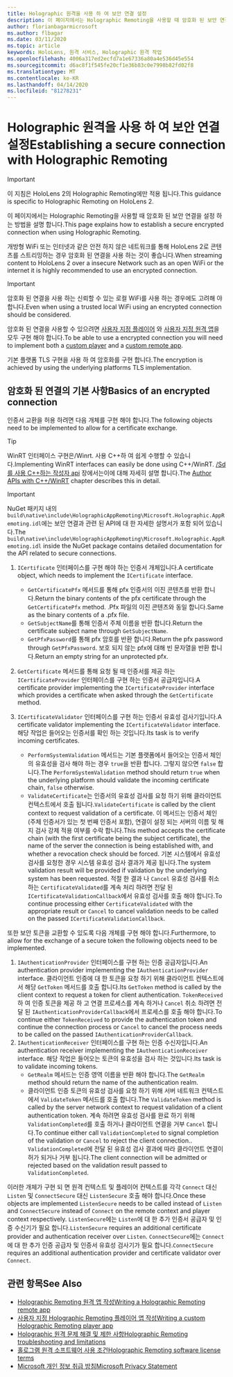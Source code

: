 ```yaml
---
title: Holographic 원격을 사용 하 여 보안 연결 설정
description: 이 페이지에서는 Holographic Remoting을 사용할 때 암호화 된 보안 연결을 설정 하는 방법을 설명 합니다.
author: florianbagarmicrosoft
ms.author: flbagar
ms.date: 03/11/2020
ms.topic: article
keywords: HoloLens, 원격 서비스, Holographic 원격 작업
ms.openlocfilehash: 4006a317ed2ecfd7a1e67336a80a4e536d45e554
ms.sourcegitcommit: d6ac8f1f545fe20cf1e36b83c0e7998b82fd02f8
ms.translationtype: MT
ms.contentlocale: ko-KR
ms.lasthandoff: 04/14/2020
ms.locfileid: "81278231"
---
```

# <a name="establishing-a-secure-connection-with-holographic-remoting"></a><span data-ttu-id="6ae71-104">Holographic 원격을 사용 하 여 보안 연결 설정</span><span class="sxs-lookup"><span data-stu-id="6ae71-104">Establishing a secure connection with Holographic Remoting</span></span>

>[!IMPORTANT]
><span data-ttu-id="6ae71-105">이 지침은 HoloLens 2의 Holographic Remoting에만 적용 됩니다.</span><span class="sxs-lookup"><span data-stu-id="6ae71-105">This guidance is specific to Holographic Remoting on HoloLens 2.</span></span>

<span data-ttu-id="6ae71-106">이 페이지에서는 Holographic Remoting을 사용할 때 암호화 된 보안 연결을 설정 하는 방법을 설명 합니다.</span><span class="sxs-lookup"><span data-stu-id="6ae71-106">This page explains how to establish a secure encrypted connection when using Holographic Remoting.</span></span>

<span data-ttu-id="6ae71-107">개방형 WiFi 또는 인터넷과 같은 안전 하지 않은 네트워크를 통해 HoloLens 2로 콘텐츠를 스트리밍하는 경우 암호화 된 연결을 사용 하는 것이 좋습니다.</span><span class="sxs-lookup"><span data-stu-id="6ae71-107">When streaming content to HoloLens 2 over a insecure Network such as an open WiFi or the internet it is highly recommended to use an encrypted connection.</span></span>

>[!IMPORTANT]
><span data-ttu-id="6ae71-108">암호화 된 연결을 사용 하는 신뢰할 수 있는 로컬 WiFi를 사용 하는 경우에도 고려해 야 합니다.</span><span class="sxs-lookup"><span data-stu-id="6ae71-108">Even when using a trusted local WiFi using an encrypted connection should be considered.</span></span>

<span data-ttu-id="6ae71-109">암호화 된 연결을 사용할 수 있으려면 [사용자 지정 플레이어](holographic-remoting-create-player.md) 와 [사용자 지정 원격 앱](holographic-remoting-create-host.md)을 모두 구현 해야 합니다.</span><span class="sxs-lookup"><span data-stu-id="6ae71-109">To be able to use a encrypted connection you will need to implement both a [custom player](holographic-remoting-create-player.md) and a [custom remote app](holographic-remoting-create-host.md).</span></span>

<span data-ttu-id="6ae71-110">기본 플랫폼 TLS 구현을 사용 하 여 암호화를 구현 합니다.</span><span class="sxs-lookup"><span data-stu-id="6ae71-110">The encryption is achieved by using the underlying platforms TLS implementation.</span></span>

## <a name="basics-of-an-encrypted-connection"></a><span data-ttu-id="6ae71-111">암호화 된 연결의 기본 사항</span><span class="sxs-lookup"><span data-stu-id="6ae71-111">Basics of an encrypted connection</span></span>

<span data-ttu-id="6ae71-112">인증서 교환을 허용 하려면 다음 개체를 구현 해야 합니다.</span><span class="sxs-lookup"><span data-stu-id="6ae71-112">The following objects need to be implemented to allow for a certificate exchange.</span></span>

>[!TIP]
><span data-ttu-id="6ae71-113">WinRT 인터페이스 구현은/Winrt. 사용 C++하 여 쉽게 수행할 수 있습니다.</span><span class="sxs-lookup"><span data-stu-id="6ae71-113">Implementing WinRT interfaces can easily be done using C++/WinRT.</span></span> <span data-ttu-id="6ae71-114">[/Sd를 사용 C++하는 작성자 api](https://docs.microsoft.com//windows/uwp/cpp-and-winrt-apis/author-apis) 장에서는이에 대해 자세히 설명 합니다.</span><span class="sxs-lookup"><span data-stu-id="6ae71-114">The [Author APIs with C++/WinRT](https://docs.microsoft.com//windows/uwp/cpp-and-winrt-apis/author-apis) chapter describes this in detail.</span></span>

>[!IMPORTANT]
><span data-ttu-id="6ae71-115">NuGet 패키지 내의 ```build\native\include\HolographicAppRemoting\Microsoft.Holographic.AppRemoting.idl```에는 보안 연결과 관련 된 API에 대 한 자세한 설명서가 포함 되어 있습니다.</span><span class="sxs-lookup"><span data-stu-id="6ae71-115">The ```build\native\include\HolographicAppRemoting\Microsoft.Holographic.AppRemoting.idl``` inside the NuGet package contains detailed documentation for the API related to secure connections.</span></span>

1) <span data-ttu-id="6ae71-116">```ICertificate``` 인터페이스를 구현 해야 하는 인증서 개체입니다.</span><span class="sxs-lookup"><span data-stu-id="6ae71-116">A certificate object, which needs to implement the ```ICertificate``` interface.</span></span>

    * <span data-ttu-id="6ae71-117">```GetCertificatePfx``` 메서드를 통해 pfx 인증서의 이진 콘텐츠를 반환 합니다.</span><span class="sxs-lookup"><span data-stu-id="6ae71-117">Return the binary contents of the pfx certificate through the ```GetCertificatePfx``` method.</span></span> <span data-ttu-id="6ae71-118">.Pfx 파일의 이진 콘텐츠와 동일 합니다.</span><span class="sxs-lookup"><span data-stu-id="6ae71-118">Same as the binary contents of a .pfx file.</span></span>
    * <span data-ttu-id="6ae71-119">```GetSubjectName```를 통해 인증서 주체 이름을 반환 합니다.</span><span class="sxs-lookup"><span data-stu-id="6ae71-119">Return the certificate subject name through ```GetSubjectName```.</span></span>
    * <span data-ttu-id="6ae71-120">```GetPfxPassword```를 통해 pfx 암호를 반환 합니다.</span><span class="sxs-lookup"><span data-stu-id="6ae71-120">Return the pfx password through ```GetPfxPassword```.</span></span> <span data-ttu-id="6ae71-121">보호 되지 않는 pfx에 대해 빈 문자열을 반환 합니다.</span><span class="sxs-lookup"><span data-stu-id="6ae71-121">Return an empty string for an unprotected pfx.</span></span>

2) <span data-ttu-id="6ae71-122">```GetCertificate``` 메서드를 통해 요청 될 때 인증서를 제공 하는 ```ICertificateProvider``` 인터페이스를 구현 하는 인증서 공급자입니다.</span><span class="sxs-lookup"><span data-stu-id="6ae71-122">A certificate provider implementing the ```ICertificateProvider``` interface which provides a certificate when asked through the ```GetCertificate``` method.</span></span>

3) <span data-ttu-id="6ae71-123">```ICertificateValidator``` 인터페이스를 구현 하는 인증서 유효성 검사기입니다.</span><span class="sxs-lookup"><span data-stu-id="6ae71-123">A certificate validator implementing the ```ICertificateValidator``` interface.</span></span> <span data-ttu-id="6ae71-124">해당 작업은 들어오는 인증서를 확인 하는 것입니다.</span><span class="sxs-lookup"><span data-stu-id="6ae71-124">Its task is to verify incoming certificates.</span></span>
    * <span data-ttu-id="6ae71-125">```PerformSystemValidation``` 메서드는 기본 플랫폼에서 들어오는 인증서 체인의 유효성을 검사 해야 하는 경우 ```true```을 반환 합니다. 그렇지 않으면 ```false``` 합니다.</span><span class="sxs-lookup"><span data-stu-id="6ae71-125">The ```PerformSystemValidation``` method should return ```true``` when the underlying platform should validate the incoming certificate chain, ```false``` otherwise.</span></span>
    * <span data-ttu-id="6ae71-126">```ValidateCertificate```는 인증서의 유효성 검사를 요청 하기 위해 클라이언트 컨텍스트에서 호출 됩니다.</span><span class="sxs-lookup"><span data-stu-id="6ae71-126">```ValidateCertificate``` is called by the client context to request validation of a certificate.</span></span> <span data-ttu-id="6ae71-127">이 메서드는 인증서 체인 (주체 인증서가 있는 첫 번째 인증서 포함), 연결이 설정 되는 서버의 이름 및 해지 검사 강제 적용 여부를 수락 합니다.</span><span class="sxs-lookup"><span data-stu-id="6ae71-127">This method accepts the certificate chain (with the first certificate being the subject certificate), the name of the server the connection is being established with, and whether a revocation check should be forced.</span></span> <span data-ttu-id="6ae71-128">기본 시스템에서 유효성 검사를 요청한 경우 시스템 유효성 검사 결과가 제공 됩니다.</span><span class="sxs-lookup"><span data-stu-id="6ae71-128">The system validation result will be provided if validation by the underlying system has been requested.</span></span> <span data-ttu-id="6ae71-129">적절 한 결과 나 ```Cancel``` 유효성 검사를 취소 하는 ```CertificateValidated```를 계속 처리 하려면 전달 된 ```ICertificateValidationCallback```에서 유효성 검사를 호출 해야 합니다.</span><span class="sxs-lookup"><span data-stu-id="6ae71-129">To continue processing either ```CertificateValidated``` with the appropriate result or ```Cancel``` to cancel validation needs to be called on the passed ```ICertificateValidationCallback```.</span></span>

<span data-ttu-id="6ae71-130">또한 보안 토큰을 교환할 수 있도록 다음 개체를 구현 해야 합니다.</span><span class="sxs-lookup"><span data-stu-id="6ae71-130">Furthermore, to allow for the exchange of a secure token the following objects need to be implemented.</span></span>

1) <span data-ttu-id="6ae71-131">```IAuthenticationProvider``` 인터페이스를 구현 하는 인증 공급자입니다.</span><span class="sxs-lookup"><span data-stu-id="6ae71-131">An authentication provider implementing the ```IAuthenticationProvider``` interface.</span></span> <span data-ttu-id="6ae71-132">클라이언트 인증에 대 한 토큰을 요청 하기 위해 클라이언트 컨텍스트에서 해당 ```GetToken``` 메서드를 호출 합니다.</span><span class="sxs-lookup"><span data-stu-id="6ae71-132">Its ```GetToken``` method is called by the client context to request a token for client authentication.</span></span> <span data-ttu-id="6ae71-133">```TokenReceived``` 하 여 인증 토큰을 제공 하 고 연결 프로세스를 계속 하거나 ```Cancel``` 취소 하려면 전달 된 ```IAuthenticationProviderCallback```에서 프로세스를 호출 해야 합니다.</span><span class="sxs-lookup"><span data-stu-id="6ae71-133">To continue either ```TokenReceived``` to provide the authentication token and continue the connection process or ```Cancel``` to cancel the process needs to be called on the passed ```IAuthenticationProviderCallback```.</span></span>
2) <span data-ttu-id="6ae71-134">```IAuthenticationReceiver``` 인터페이스를 구현 하는 인증 수신자입니다.</span><span class="sxs-lookup"><span data-stu-id="6ae71-134">An authentication receiver implementing the ```IAuthenticationReceiver``` interface.</span></span> <span data-ttu-id="6ae71-135">해당 작업은 들어오는 토큰의 유효성을 검사 하는 것입니다.</span><span class="sxs-lookup"><span data-stu-id="6ae71-135">Its task is to validate incoming tokens.</span></span>
    * <span data-ttu-id="6ae71-136">```GetRealm``` 메서드는 인증 영역 이름을 반환 해야 합니다.</span><span class="sxs-lookup"><span data-stu-id="6ae71-136">The ```GetRealm``` method should return the name of the authentication realm.</span></span>
    * <span data-ttu-id="6ae71-137">클라이언트 인증 토큰의 유효성 검사를 요청 하기 위해 서버 네트워크 컨텍스트에서 ```ValidateToken``` 메서드를 호출 합니다.</span><span class="sxs-lookup"><span data-stu-id="6ae71-137">The ```ValidateToken``` method is called by the server network context to request validation of a client authentication token.</span></span> <span data-ttu-id="6ae71-138">계속 하려면 유효성 검사를 완료 하기 위해 ```ValidationCompleted```를 호출 하거나 클라이언트 연결을 거부 ```Cancel``` 합니다.</span><span class="sxs-lookup"><span data-stu-id="6ae71-138">To continue either call ```ValidationCompleted``` to signal completion of the validation or ```Cancel``` to reject the client connection..</span></span> <span data-ttu-id="6ae71-139">```ValidationCompleted```에 전달 된 유효성 검사 결과에 따라 클라이언트 연결이 허가 되거나 거부 됩니다.</span><span class="sxs-lookup"><span data-stu-id="6ae71-139">The client connection will be admitted or rejected based on the validation result passed to ```ValidationCompleted```.</span></span> 

<span data-ttu-id="6ae71-140">이러한 개체가 구현 되 면 원격 컨텍스트 및 플레이어 컨텍스트를 각각 ```Connect``` 대신 ```Listen``` 및 ```ConnectSecure``` 대신 ```ListenSecure``` 호출 해야 합니다.</span><span class="sxs-lookup"><span data-stu-id="6ae71-140">Once these objects are implemented ```ListenSecure``` needs to be called instead of ```Listen``` and ```ConnectSecure``` instead of ```Connect``` on the remote context and player context respectively.</span></span> <span data-ttu-id="6ae71-141">```ListenSecure```에는 ```Listen```에 대 한 추가 인증서 공급자 및 인증 수신기가 필요 합니다.</span><span class="sxs-lookup"><span data-stu-id="6ae71-141">```ListenSecure``` requires an additional certificate provider and authentication receiver over ```Listen```.</span></span> <span data-ttu-id="6ae71-142">```ConnectSecure```에는 ```Connect```에 대 한 추가 인증 공급자 및 인증서 유효성 검사기가 필요 합니다.</span><span class="sxs-lookup"><span data-stu-id="6ae71-142">```ConnectSecure``` requires an additional authentication provider and certificate validator over ```Connect```.</span></span>

## <a name="see-also"></a><span data-ttu-id="6ae71-143">관련 항목</span><span class="sxs-lookup"><span data-stu-id="6ae71-143">See Also</span></span>
* [<span data-ttu-id="6ae71-144">Holographic Remoting 원격 앱 작성</span><span class="sxs-lookup"><span data-stu-id="6ae71-144">Writing a Holographic Remoting remote app</span></span>](holographic-remoting-create-host.md)
* [<span data-ttu-id="6ae71-145">사용자 지정 Holographic Remoting 플레이어 앱 작성</span><span class="sxs-lookup"><span data-stu-id="6ae71-145">Writing a custom Holographic Remoting player app</span></span>](holographic-remoting-create-player.md)
* [<span data-ttu-id="6ae71-146">Holographic 원격 문제 해결 및 제한 사항</span><span class="sxs-lookup"><span data-stu-id="6ae71-146">Holographic Remoting troubleshooting and limitations</span></span>](holographic-remoting-troubleshooting.md)
* [<span data-ttu-id="6ae71-147">홀로그램 원격 소프트웨어 사용 조건</span><span class="sxs-lookup"><span data-stu-id="6ae71-147">Holographic Remoting software license terms</span></span>](https://docs.microsoft.com//legal/mixed-reality/microsoft-holographic-remoting-software-license-terms)
* [<span data-ttu-id="6ae71-148">Microsoft 개인 정보 취급 방침</span><span class="sxs-lookup"><span data-stu-id="6ae71-148">Microsoft Privacy Statement</span></span>](https://go.microsoft.com/fwlink/?LinkId=521839)
